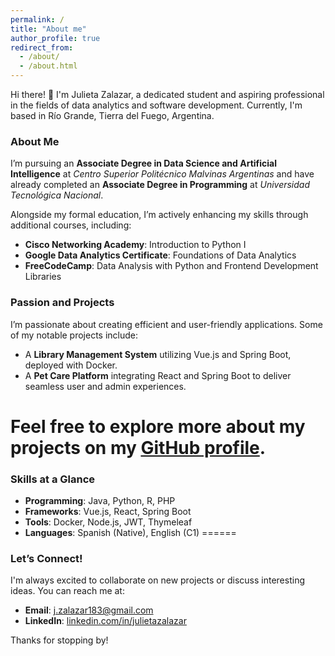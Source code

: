 ```yaml
---
permalink: /
title: "About me"
author_profile: true
redirect_from: 
  - /about/
  - /about.html
---
```



Hi there! 👋 I'm Julieta Zalazar, a dedicated student and aspiring professional in the fields of data analytics and software development. Currently, I'm based in Río Grande, Tierra del Fuego, Argentina.

### About Me
I’m pursuing an **Associate Degree in Data Science and Artificial Intelligence** at *Centro Superior Politécnico Malvinas Argentinas* and have already completed an **Associate Degree in Programming** at *Universidad Tecnológica Nacional*. 

Alongside my formal education, I’m actively enhancing my skills through additional courses, including:
- **Cisco Networking Academy**: Introduction to Python I
- **Google Data Analytics Certificate**: Foundations of Data Analytics
- **FreeCodeCamp**: Data Analysis with Python and Frontend Development Libraries

### Passion and Projects
I’m passionate about creating efficient and user-friendly applications. Some of my notable projects include:
- A **Library Management System** utilizing Vue.js and Spring Boot, deployed with Docker.
- A **Pet Care Platform** integrating React and Spring Boot to deliver seamless user and admin experiences.

Feel free to explore more about my projects on my [GitHub profile](https://github.com/jzalazar4).
======
### Skills at a Glance
- **Programming**: Java, Python, R, PHP
- **Frameworks**: Vue.js, React, Spring Boot
- **Tools**: Docker, Node.js, JWT, Thymeleaf
- **Languages**: Spanish (Native), English (C1)
======
### Let’s Connect!
I'm always excited to collaborate on new projects or discuss interesting ideas. You can reach me at:
- **Email**: [j.zalazar183@gmail.com](mailto:j.zalazar183@gmail.com)
- **LinkedIn**: [linkedin.com/in/julietazalazar](https://linkedin.com/in/julietazalazar)

Thanks for stopping by!

